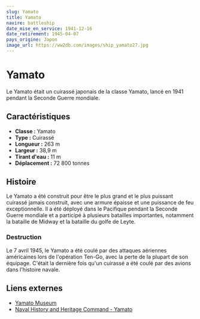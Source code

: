 ```yaml
---
slug: Yamato
title: Yamato
navire: battleship
date_mise_en_service: 1941-12-16
date_retirement: 1945-04-07
pays_origine: Japon
image_url: https://ww2db.com/images/ship_yamato27.jpg
---
```


# Yamato

Le Yamato était un cuirassé japonais de la classe Yamato, lancé en 1941 pendant la Seconde Guerre mondiale.

## Caractéristiques

- **Classe :** Yamato
- **Type :** Cuirassé
- **Longueur :** 263 m
- **Largeur :** 38,9 m
- **Tirant d'eau :** 11 m
- **Déplacement :** 72 800 tonnes

## Histoire

Le Yamato a été construit pour être le plus grand et le plus puissant cuirassé jamais construit, avec une armure épaisse et une puissance de feu exceptionnelle. Il a été déployé dans le Pacifique pendant la Seconde Guerre mondiale et a participé à plusieurs batailles importantes, notamment la bataille de Midway et la bataille du golfe de Leyte.

### Destruction

Le 7 avril 1945, le Yamato a été coulé par des attaques aériennes américaines lors de l'opération Ten-Go, avec la perte de la plupart de son équipage. C'était la dernière fois qu'un cuirassé a été coulé par des avions dans l'histoire navale.

## Liens externes

- [Yamato Museum](https://www.yamato-museum.com/en/)
- [Naval History and Heritage Command - Yamato](https://www.history.navy.mil/our-collections/photography/us-navy-ships/battleships/yamato-bb-62.html)
